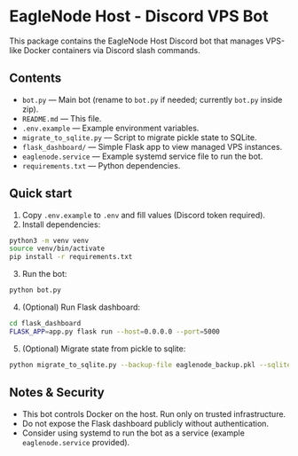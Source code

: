 # EagleNode Host - Discord VPS Bot

This package contains the EagleNode Host Discord bot that manages VPS-like Docker containers via Discord slash commands.

## Contents
- `bot.py` — Main bot (rename to `bot.py` if needed; currently `bot.py` inside zip).
- `README.md` — This file.
- `.env.example` — Example environment variables.
- `migrate_to_sqlite.py` — Script to migrate pickle state to SQLite.
- `flask_dashboard/` — Simple Flask app to view managed VPS instances.
- `eaglenode.service` — Example systemd service file to run the bot.
- `requirements.txt` — Python dependencies.

## Quick start

1. Copy `.env.example` to `.env` and fill values (Discord token required).
2. Install dependencies:
```bash
python3 -m venv venv
source venv/bin/activate
pip install -r requirements.txt
```

3. Run the bot:
```bash
python bot.py
```

4. (Optional) Run Flask dashboard:
```bash
cd flask_dashboard
FLASK_APP=app.py flask run --host=0.0.0.0 --port=5000
```

5. (Optional) Migrate state from pickle to sqlite:
```bash
python migrate_to_sqlite.py --backup-file eaglenode_backup.pkl --sqlite-file eaglenode.db
```

## Notes & Security
- This bot controls Docker on the host. Run only on trusted infrastructure.
- Do not expose the Flask dashboard publicly without authentication.
- Consider using systemd to run the bot as a service (example `eaglenode.service` provided).

